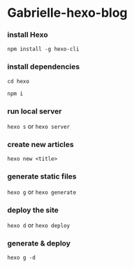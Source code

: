 # Gabrielle-hexo-blog

### install Hexo

```npm install -g hexo-cli```


### install dependencies

```cd hexo```

```npm i```


### run local server

```hexo s``` or ```hexo server```


### create new articles

```hexo new <title>```


### generate static files

```hexo g``` or ```hexo generate```


### deploy the site

```hexo d``` or ```hexo deploy```


### generate & deploy

```hexo g -d```
